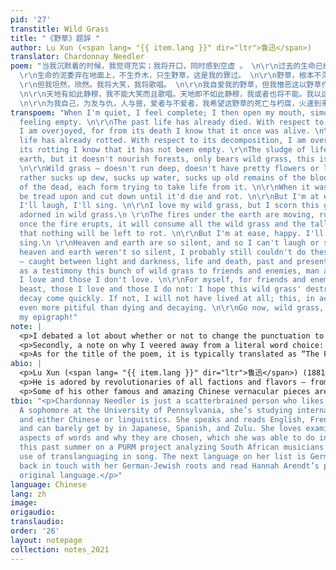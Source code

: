 ```yaml
---
pid: '27'
transtitle: Wild Grass
title: "《野草》题辞 "
author: Lu Xun (<span lang= "{{ item.lang }}" dir="ltr">鲁迅</span>)
translator: Chardonnay Needler
poem: "当我沉默着的时候，我觉得充实；我将开口，同时感到空虚 。 \n\r\n过去的生命已经死亡。我对于这死亡有大欢喜，因为我借此知道它曾经存活。死亡的生命已经朽腐。我对于这朽腐有大欢喜，因为我借此知道它还非空虚。
  \r\n生命的泥委弃在地面上，不生乔木，只生野草，这是我的罪过。 \n\r\n野草，根本不深，花叶不美，然而吸取露，吸取水，吸取陈死人的血和肉，各各夺取它的生存。当生存时，还是将遭践踏，将遭删刈，直至于死亡而朽腐。
  \r\n但我坦然，欣然。我将大笑，我将歌唱。 \n\r\n我自爱我的野草，但我憎恶这以野草作装饰的地面。 \n\r\n地火在地下运行，奔突；熔岩一旦喷出，将烧尽一切野草，以及乔木，于是并且无可朽腐。但我坦然，欣然。我将大笑，我将歌唱。
  \n\r\n天地有如此静穆，我不能大笑而且歌唱。天地即不如此静穆，我或者也将不能。我以这一丛野草，在明与暗，生与死，过去与未来之际，献于友与仇，人与兽，爱者与不爱者之前作证。
  \n\r\n为我自己，为友与仇，人与兽，爱者与不爱者，我希望这野草的死亡与朽腐，火速到来。要 不然，我先就未曾生存，这实在比死亡与朽腐更其不幸。 \r\n去罢，野草，连着我的题辞！"
transpoem: "When I'm quiet, I feel complete; I then open my mouth, simultaneously
  feeling empty. \n\r\nThe past life has already died. With respect to its death,
  I am overjoyed, for from its death I know that it once was alive. \n\r\nThis dead
  life has already rotted. With respect to its decomposition, I am overjoyed, as from
  its rotting I know that it has not been empty. \r\nThe sludge of life drips on the
  earth, but it doesn't nourish forests, only bears wild grass, this is my fault.
  \n\r\nWild grass — doesn't run deep, doesn't have pretty flowers or leaves, but
  rather sucks up dew, sucks up water, sucks up old remains of the blood and flesh
  of the dead, each form trying to take life from it. \n\r\nWhen it was living, it'd
  be tread upon and cut down until it'd die and rot. \n\r\nBut I'm at ease, happy.
  I'll laugh, I'll sing. \n\r\nI love my wild grass, but I scorn this ground that's
  adorned in wild grass.\n \r\nThe fires under the earth are moving, running wild;
  once the fire erupts, it will consume all the wild grass and the tall trees, such
  that nothing will be left to rot. \n\r\nBut I'm at ease, happy. I'll laugh, I'll
  sing.\n \r\nHeaven and earth are so silent, and so I can't laugh or sing. \n\r\nIf
  heaven and earth weren't so silent, I probably still couldn't do these things. \n\r\nI
  — caught between light and darkness, life and death, past and present — dedicate
  as a testimony this bunch of wild grass to friends and enemies, man and beast, those
  I love and those I don't love. \n\r\nFor myself, for friends and enemies, man and
  beast, those I love and those I do not: I hope this wild grass' destruction and
  decay come quickly. If not, I will not have lived at all; this, in actuality, is
  even more pitiful than dying and decaying. \n\r\nGo now, wild grass, along with
  my epigraph!"
note: |
  <p>I debated a lot about whether or not to change the punctuation to something more widely accepted (no run ons, fragments, etc.), but to honor Lu Xun and his legacy of spearheading the vernacular movement in the early twentieth century, I figured I should make it as conversational as possible. This meant preserving — for the most part — fragments and unorthodox comma rules, as well as keeping vocabulary and sentence structures at a very colloquial level. His poem is very conversational, and thus I opted for the use of contractions, such as “I’ll” instead of “I shall” or even “I will” for “<span lang= "{{ item.lang }}" dir="ltr">我将</span>,” among others.</p>
  <p>Secondly, a note on why I veered away from a literal word choice: “<span lang= "{{ item.lang }}" dir="ltr">吸取</span>” literally translates to “absorb,” but I wanted to make the verb more active to personify the grass. Also, I felt that “absorb” wasn’t active enough to be used thrice in a row with the same biting tone the poem had — it dulled the energy. “Sucking” seemed good because the character “<span lang= "{{ item.lang }}" dir="ltr">吸</span>” is also used in the word for “straw,” “<span lang= "{{ item.lang }}" dir="ltr">吸管</span>,” and the image Lu presents in his poem is incredibly visceral while simultaneously whimsical. “Consume” felt too formal given Lu’s insistence on vernacular writing throughout his career.</p>
  <p>As for the title of the poem, it is typically translated as “The Foreword,” for it is both a poem as well as the foreword of Lu’s eponymous poetry book, <em>Wild Grass</em>. Since this is a standalone piece, I figured I should give it a standalone name. As for the tone, I tried to keep it ambivalent, as Lu Xun premises his book with this very morbid yet also playful introduction.</p>
abio: |
  <p>Lu Xun (<span lang= "{{ item.lang }}" dir="ltr">鲁迅</span>) (1881–1936, birth name: Zhou Shuren <span lang= "{{ item.lang }}" dir="ltr">周树人</span>) is one of the most important — if not the most influential — early twentieth-century Chinese literati figures and essayists. Originally on a pre-med track, the Shaoxing, Zhejiang, native dropped out of Japanese medical school to pursue literature and heal his country with culture. One of the founding names of the modern Chinese vernacular movement, Lu sought to popularize poetry and novels that were written in the language the people spoke (<em>baihua wen</em>), instead of the antiquated Classical Chinese that employed gatekeeping grammatical structures and vocabulary. This made him one of the most popular of the twentieth century.</p>
  <p>He is adored by revolutionaries of all factions and flavors — from Chairman Mao to dissidents — and was politically ambiguous even though he was a definite Leftist. To illustrate this, he was the head of Shanghai’s League of Left-Wing Writers, but when the Chinese Communist Party asked him to write a novel of the communist revolution in rural China, he declined. He, along with other early twentieth-century Chinese writers, popularized writing about problems that plagued the common man, akin to the Realist movement of Gustave Flaubert and Émile Zola.</p>
  <p>Some of his other famous and amazing Chinese vernacular pieces are the short stories <span lang= "{{ item.lang }}" dir="ltr">《狂人日记》</span> (“A Madman’s Diary”) and <span lang= "{{ item.lang }}" dir="ltr">《阿Q正传》</span> (“A True Story of Ah Q”).</p>
tbio: "<p>Chardonnay Needler is just a scatterbrained person who likes languages.
  A sophomore at the University of Pennsylvania, she’s studying international relations
  and either Chinese or linguistics. She speaks and reads English, French, and Mandarin,
  and can barely get by in Japanese, Spanish, and Zulu. She loves examining the sociopolitical
  aspects of words and why they are chosen, which she was able to do in greater detail
  this past summer on a PURM project analyzing South African musicians’ and activists’
  use of translanguaging in song. The next language on her list is German, to get
  back in touch with her German-Jewish roots and read Hannah Arendt’s pieces in their
  original language.</p>"
language: Chinese
lang: zh
image:
origaudio:
translaudio:
order: '26'
layout: notepage
collection: notes_2021
---
```

